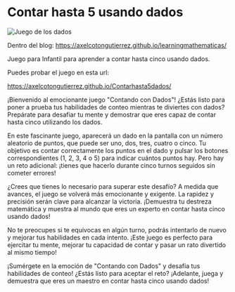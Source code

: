 # Contar hasta 5 usando dados

![Juego de los dados](https://axelcotongutierrez.github.io/learningmathematicas/assets/images//posts/Contar5/jcontar5d.jpg)

Dentro del blog: https://axelcotongutierrez.github.io/learningmathematicas/

Juego para Infantil para aprender a contar hasta cinco usando dados.

Puedes probar el juego en esta url:

https://axelcotongutierrez.github.io/Contarhasta5dados/

¡Bienvenido al emocionante juego "Contando con Dados"! ¿Estás listo para poner a prueba tus habilidades de conteo mientras te diviertes con dados? Prepárate para desafiar tu mente y demostrar que eres capaz de contar hasta cinco utilizando los dados.

En este fascinante juego, aparecerá un dado en la pantalla con un número aleatorio de puntos, que puede ser uno, dos, tres, cuatro o cinco. Tu objetivo es contar correctamente los puntos en el dado y pulsar los botones correspondientes (1, 2, 3, 4 o 5) para indicar cuántos puntos hay. Pero hay un reto adicional: ¡tienes que hacerlo durante cinco turnos seguidos sin cometer errores!

¿Crees que tienes lo necesario para superar este desafío? A medida que avances, el juego se volverá más emocionante y exigente. La rapidez y precisión serán clave para alcanzar la victoria. ¡Demuestra tu destreza matemática y muestra al mundo que eres un experto en contar hasta cinco usando dados!

No te preocupes si te equivocas en algún turno, podrás intentarlo de nuevo y mejorar tus habilidades en cada intento. ¡Este juego es perfecto para ejercitar tu mente, mejorar tu capacidad de contar y pasar un rato divertido al mismo tiempo!

¡Sumérgete en la emoción de "Contando con Dados" y desafía tus habilidades de conteo! ¿Estás listo para aceptar el reto? ¡Adelante, juega y demuestra que eres un maestro en contar hasta cinco usando dados!
